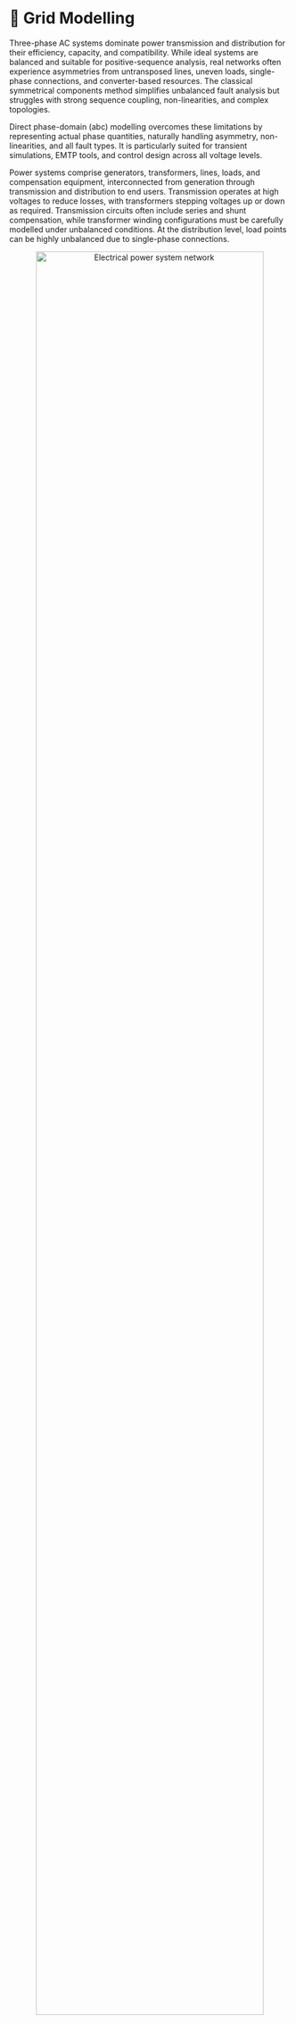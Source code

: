 # 📐 Grid Modelling

Three-phase AC systems dominate power transmission and distribution for their efficiency, capacity, and compatibility.
While ideal systems are balanced and suitable for positive-sequence analysis, real networks often experience asymmetries
from untransposed lines, uneven loads, single-phase connections, and converter-based resources. The classical
symmetrical components method simplifies unbalanced fault analysis but struggles with strong sequence coupling,
non-linearities, and complex topologies.

Direct phase-domain (abc) modelling overcomes these limitations by representing actual phase quantities, naturally
handling asymmetry, non-linearities, and all fault types. It is particularly suited for transient simulations, EMTP
tools, and control design across all voltage levels.

Power systems comprise generators, transformers, lines, loads, and compensation equipment, interconnected from
generation through transmission and distribution to end users. Transmission operates at high voltages to reduce losses,
with transformers stepping voltages up or down as required. Transmission circuits often include series and shunt
compensation, while transformer winding configurations must be carefully modelled under unbalanced conditions. At the
distribution level, load points can be highly unbalanced due to single-phase connections.

<div style="text-align: center;">
    <img src="figures/3ph_PowerSystem.png"
    alt="Electrical power system network"
    title="Electrical power system network"
    width="90%"/>
</div>

## Lines

Power lines are essential in delivering electricity from generation to loads. They consist of phase conductors
positioned above the ground, sometimes using it as a return path, which must be considered in parameter calculations.
Transmission lines may use bundled conductors and ground wires, while distribution lines can include a neutral return.
Both types can introduce geometric and electrical unbalances. Accurate modelling aims to calculate voltage drops and
losses, based on determining the per-unit-length parameters: resistance $R$, inductance $L$, conductance $G$,
and capacitance $C$.

<div style="text-align: center;">
    <img src="figures/3ph_power_line.png"
    alt="Power line geometric arrangement"
    title="Power line geometric arrangement"
    width="30%"/>
</div>

### π model

Transmission lines are mathematically modelled to describe their electrical behaviour. The inductive and resistive
effects of multiconductor lines are represented by a series impedance matrix, while capacitive effects are modelled as
a shunt admittance matrix. Together, these form the basis of the $\pi$-equivalent model commonly used in power system
studies.

<div style="text-align: center;">
    <img src="figures/3ph_pi_model.png"
    alt="Line π equivalent circuit"
    title="Line π equivalent circuit"
    width="60%"/>
</div>

It consists of:

- Series impedance: $Z_{\text{series}} = R + jX$

- Shunt admittance: $Y_{\text{shunt}} = G + jB$

In the $\pi$-model, $R$ represents conductor resistance, $X$ the self and mutual inductive reactances, $G$ the shunt
conductance through insulation, and $B$ the shunt susceptance from line capacitance. Shunt admittance is divided between
the ends, with series impedance in the middle. While the single-phase model is common, unbalanced systems require a 5-wire
representation, the three-phase conductors ($a$, $b$, $c$), the neutral ($n$), and the ground ($g$). The neutral returns
unbalanced current and stabilises voltage, while the ground provides a fault current path for safety. Each conductor
has its own impedance, and mutual coupling between all conductors requires a $5\times 5$ impedance or admittance matrix.

$$
\vec{Z} =
\begin{bmatrix}
\vec{Z}_{aa} & \vec{Z}_{ab} & \vec{Z}_{ac} & \vec{Z}_{an} & \vec{Z}_{ag} \\
\vec{Z}_{ba} & \vec{Z}_{bb} & \vec{Z}_{bc} & \vec{Z}_{bn} & \vec{Z}_{bg} \\
\vec{Z}_{ca} & \vec{Z}_{cb} & \vec{Z}_{cc} & \vec{Z}_{cn} & \vec{Z}_{cg} \\
\vec{Z}_{na} & \vec{Z}_{nb} & \vec{Z}_{nc} & \vec{Z}_{nn} & \vec{Z}_{ng} \\
\vec{Z}_{ga} & \vec{Z}_{gb} & \vec{Z}_{gc} & \vec{Z}_{gn} & \vec{Z}_{gg} \\
\end{bmatrix}
$$

In most transmission lines, the neutral conductor is absent as it is earthed at both ends. The ground return effect can
be incorporated into the phase impedance, allowing the line to be represented with a simplified $3\times 3$ matrix.

$$
\vec{Z} =
\begin{bmatrix}
\vec{Z}_{aa} & \vec{Z}_{ab} & \vec{Z}_{ac} \\
\vec{Z}_{ba} & \vec{Z}_{bb} & \vec{Z}_{bc} \\
\vec{Z}_{ca} & \vec{Z}_{cb} & \vec{Z}_{cc}
\end{bmatrix}
$$

### Series Impedance

Carson’s equations calculate the series self and mutual impedances of overhead transmission lines, accounting for the
ground return path. They assume long, horizontally arranged conductors with average height for sag effects, homogeneous
and lossless free space, uniform earth properties, and conductor spacing much greater than conductor radius to neglect
proximity effects. The impedance matrix elements are derived from the tower geometry and conductor characteristics.

<div style="text-align: center;">
    <img src="figures/3ph_carson.png"
    alt="Carson’s geometry data of the tower"
    title="Carson’s geometry data of the tower"
    width="30%"/>
</div>

Then, the following equations are implemented to obtain the self and mutual values:

$$
    \vec{Z}_{ii} = (R_i+R^c_{ii}) + j \left(\omega \frac{\mu_0}{2\pi} \ln{\frac{2h_i}{r_i}} + X_i + X^c_{ii} \right)
    \label{eq:Carson_Zii}
$$

$$
    \vec{Z}_{ij} = \vec{Z}_{ji} =
    R^c_{ij} + j \left( \omega \frac{\mu_0}{2\pi} \ln{\frac{D_{ij}}{d_{ij}}} + X^c_{ij} \right)
    \label{eq:Carson_Zij}
$$

Where:
- $R_i$ and $X_i$ are the internal resistance and reactance of conductor $i$ in $\Omega$/km.
- $R^c$ and $X^c$ are the Carson's correction terms for earth return effects in $\Omega$/km.
- $\mu_0 = 4\pi\cdot 10^{-4}$ is the permeability of free space in H/km.
- $\omega = 2\pi f$ is the angular frequency in rad/s.
- $h_i$ is the average height above ground of conductor $i$ in m.
- $r_i$ is the radius of conductor $i$ in m.
- $d_{ij}$ is the distance between conductors $i$ and $j$ in m.
- $D_{ij}$ is the distance between conductor $i$ and the image of conductor $j$ in m.

The correction terms $R^c$ and $X^c$ are derived from an infinite integral representing the impedance contribution due
to the earth return path.

### Shunt Admittance

Just as series impedance accounts for resistance and inductance, shunt admittance includes capacitance between
conductors and ground, and between conductors themselves. Under the assumptions of lossless air, uniformly grounded
earth, and conductor radii much smaller than inter-conductor spacing, these capacitances can be modelled mathematically
to compute the corresponding shunt admittances.

$$
    \vec{Y}_{ii} = j\frac{\omega}{2 \pi \varepsilon_0} \ln{\frac{2 h_i}{r_i}}
    \label{eq:self_Y}
$$

$$
    \vec{Y}_{ij} = j\frac{\omega}{2 \pi \varepsilon_0} \ln{\frac{D_{ij}}{d_{ij}}}
    \label{eq:mutual_Y}
$$

Where $\varepsilon_0 = \dfrac{1}{\mu_0 c^2} \approx 8,85 \cdot 10^{-12}$ F/m is the free space permittivity.

### Kron's reduction

Kron's reduction, or node elimination, is a technique from network theory used to simplify a multi-node electrical
network by eliminating certain nodes, often called internal or passive nodes, while preserving the electrical
behaviour at the remaining nodes.

Assuming a set of nodes divided into two groups between ground conductors $g$ (to eliminate) and phase conductors $p$
(to keep), the impedance matrix is partitioned accordingly:

$$
    \vec{Z} =
    \begin{bmatrix}
        \vec{Z}_{gg} & \vec{Z}_{gp} \\
        \vec{Z}_{pg} & \vec{Z}_{pp} 
    \end{bmatrix}
$$

Where:
- $\vec{Z}_{gg}$ is the impedance between eliminated nodes.
- $\vec{Z}_{gp}$ is the mutual impedance between eliminated and preserved nodes.
- $\vec{Z}_{pg}$ is the mutual impedance between preserved and eliminated nodes.
- $\vec{Z}_{pp}$ is the impedance between preserved nodes.

Then, the network equations are:

$$
    \begin{bmatrix}
        \vec{U}_{g} \\
        \vec{U}_{p}
    \end{bmatrix}
    =
    \begin{bmatrix}
        \vec{Z}_{gg} & \vec{Z}_{gp} \\
        \vec{Z}_{pg} & \vec{Z}_{pp} 
    \end{bmatrix}
    \begin{bmatrix}
        \vec{I}_{g} \\
        \vec{I}_{p}
    \end{bmatrix}
$$

Assuming that the eliminated nodes are held at zero voltage because they are grounded, $\vec{U}_{g} = 0$. From the
first row of the system:

$$
    \vec{I}_e = -\vec{Z}_{gg}^{-1} \cdot \vec{Z}_{gp} \cdot \vec{I}_{p}
$$

Then, substituting $\vec{I}_e$ in the second row:

$$
    \vec{U}_p = (\vec{Z}_{pp} - \vec{Z}_{pg} \cdot \vec{Z}_{gg}^{-1} \cdot \vec{Z}_{gp}) \vec{I}_{p}
$$

Finally, the Kron-reduced impedance matrix is defined as:

$$
    \vec{Z}_\text{Kron} = \vec{Z}_{pp} - \vec{Z}_{pg} \cdot \vec{Z}_{gg}^{-1} \cdot \vec{Z}_{gp}
$$

This new matrix allows to describe the electrical behaviour of the remaining phase nodes $p$, while implicitly
incorporating the effect of the eliminated ground nodes $g$, which were assumed to be held at 0 V.

### Line definition example

```python
import VeraGridEngine.api as gce
import numpy as np

logger = gce.Logger()
grid = gce.MultiCircuit()
grid.fBase = 60

# ----------------------------------------------------------------------------------------------------------------------
# Buses
# ----------------------------------------------------------------------------------------------------------------------
bus_632 = gce.Bus(name='632', Vnom=4.16, xpos=0, ypos=0)
bus_632.is_slack = True
grid.add_bus(obj=bus_632)

bus_671 = gce.Bus(name='671', Vnom=4.16, xpos=0, ypos=100 * 5)
grid.add_bus(obj=bus_671)

# ----------------------------------------------------------------------------------------------------------------------
# Impedance [Ohm/km] and Admittance [S/km]
# ----------------------------------------------------------------------------------------------------------------------
z_601 = np.array([
    [0.3465 + 1j * 1.0179, 0.1560 + 1j * 0.5017, 0.1580 + 1j * 0.4236],
    [0.1560 + 1j * 0.5017, 0.3375 + 1j * 1.0478, 0.1535 + 1j * 0.3849],
    [0.1580 + 1j * 0.4236, 0.1535 + 1j * 0.3849, 0.3414 + 1j * 1.0348]
], dtype=complex) / 1.60934

y_601 = np.array([
    [1j * 6.2998, 1j * -1.9958, 1j * -1.2595],
    [1j * -1.9958, 1j * 5.9597, 1j * -0.7417],
    [1j * -1.2595, 1j * -0.7417, 1j * 5.6386]
], dtype=complex) / 10 ** 6 / 1.60934

# ----------------------------------------------------------------------------------------------------------------------
# Line Configuration
# ----------------------------------------------------------------------------------------------------------------------
config_601 = gce.create_known_abc_overhead_template(name='Config. 601',
                                                    z_abc=z_601,
                                                    ysh_abc=y_601,
                                                    phases=np.array([1, 2, 3]),
                                                    Vnom=4.16,
                                                    frequency=60)
grid.add_overhead_line(config_601)

# ----------------------------------------------------------------------------------------------------------------------
# Lines Definition
# ----------------------------------------------------------------------------------------------------------------------
line_632_671 = gce.Line(bus_from=bus_632,
                        bus_to=bus_671,
                        length=2000 * 0.0003048)
line_632_671.apply_template(config_601, grid.Sbase, grid.fBase, logger)
grid.add_line(obj=line_632_671)
```

### Definition of a line from the wire configuration

**Definition of the exercise**

In this tutorial we are going to define a 3-phase line with 4 wires of two different types.

The cable types are the following:

| name         | r        | x   | gmr      | max_current |
|--------------|----------|-----|----------|-------------|
| ACSR 6/1     | 1.050117 | 0.0 | 0.001274 | 180.0       |
| Class A / AA | 0.379658 | 0.0 | 0.004267 | 263.0       |

These are taken from the data_sheets__ section

The layout is the following:

| Wire         | x(m) | y(m) | Phase |
|--------------|------|------|-------|
| ACSR 6/1     | 0    | 7    | 1 (A) |
| ACSR 6/1     | 0.4  | 7    | 2 (B) |
| ACSR 6/1     | 0.8  | 7    | 3 (C) |
| Class A / AA | 0.3  | 6.5  | 0 (N) |

**Practice**


We may start with a prepared example from the ones provided in the `grids and profiles` folder.
The example file is `Some distribution grid.xlsx`. First define the wires that you are going 
to use in the tower. For that, we proceed to the tab `Database -> Catalogue -> Wire`.

![](figures/tutorials/tower/wires.png)

Then, we proceed to the tab `Database -> Catalogue -> Tower`. Then we select
one of the existing towers or we create one with the (+) button.

![](figures/tutorials/tower/tower.png)

By clicking on the edit button (pencil) we open a new window with the `Tower builder` editor. 
Here we enter the tower definition, and once we are done, we click on the compute button (calculator). 
Then the tower cross-section will
be displayed and the results will appear in the following tabs.

![](figures/tutorials/tower/editor1.png)

This tab shows the series impedance matrix ($\Omega / km$) in several forms:

- Per phase without reduction.
- Per phase with the neutral embedded.
- Sequence reduction.

![](figures/tutorials/tower/editorZ.png)

This tab shows the series shunt admittance matrix ($\mu S / km$) in several forms:

- Per phase without reduction.
- Per phase with the neutral embedded.
- Sequence reduction.

![](figures/tutorials/tower/editorY.png)

When closed, the values are applied to the overhead line catalogue type that we were editing.

## Transformers

Power transformers link network sections operating at different voltages, such as generators and transmission systems.
For two-winding, three-phase transformers, the winding impedance $\vec{Z}_s$ is derived from short-circuit tests, and
the iron-core shunt admittance $\vec{Y}_{sh}$ from open-circuit tests. Modelling begins with the schematic of the basic
two-winding transformer:

<div style="text-align: center;">
    <img src="figures/3ph_single_phase_transformer.png"
    alt="Two-winding transformer"
    title="Two-winding transformer"
    width="50%"/>
</div>

A transformer’s primary and secondary windings, with $N_p$ and $N_s$ turns respectively, have their voltages and
currents related through short-circuit and open-circuit admittance parameters. These relationships are represented in
the transformer’s electrical equivalent circuit:

<div style="text-align: center;">
    <img src="figures/3ph_transformer_electrical_circuit.png"
    alt="Transformer electrical equivalent circuit"
    title="Transformer electrical equivalent circuit"
    width="90%"/>
</div>

In the per-unit system, the transformer voltage ratio $N_p:N_s$ becomes $1:1$. Many transformers include tap
changers to regulate voltage by adjusting the ratio to $\vec{m}:1$. In the $\pi$-model, virtual tap transformers
$m_f$ and $m_t$ reconcile device and bus nominal voltages. From the single-phase transformer model, the corresponding
primitive admittance matrix is then derived to relate primary and secondary voltages and currents.

$$
    \begin{bmatrix}
        \vec{I_p} \\
        \vec{I_s}
    \end{bmatrix}
    =
    \begin{bmatrix}
        \dfrac{ \vec{Y}_s+\dfrac{\vec{Y}_{sh}}{2}} {m^2 \, m_f^2} & \dfrac{-\vec{Y}_s}{\vec{m}^* \, m_f \, m_t} \\
        \dfrac{-\vec{Y}_s}{\vec{m} \, m_t \, m_f} & \dfrac{\vec{Y}_s+\dfrac{\vec{Y}_{sh}}{2}}{m_t^2}
    \end{bmatrix}
    \begin{bmatrix}
        \vec{U_p} \\
        \vec{U_s}
    \end{bmatrix}
$$

Using nodal analysis, single-phase transformer models can be extended to multi-winding, multi-phase configurations by
mapping winding voltages and currents (e.g., “$1,2,3,4,5,6$”) into the “$A,B,C,a,b,c$” phase frame. The primitive
parameters of three identical single-phase units are then combined to represent the full three-phase transformer.

$$
    \begin{bmatrix}
        \vec{I}_1 \\
        \vec{I}_2 \\
        \vec{I}_3 \\
        \vec{I}_4 \\
        \vec{I}_5 \\
        \vec{I}_6
    \end{bmatrix}
    =
    \begin{bmatrix}
        \dfrac{ \vec{Y}_s+\dfrac{\vec{Y}_{sh}}{2}} {m^2m_f^2} & \dfrac{-\vec{Y}_s}{\vec{m}^*m_fm_t} & 0 & 0 & 0 & 0 \\
        \dfrac{-\vec{Y}_s}{\vec{m}m_tm_f} & \dfrac{\vec{Y}_s+\dfrac{\vec{Y}_{sh}}{2}}{m_t^2} & 0 & 0 & 0 & 0 \\
        0 & 0 & \dfrac{ \vec{Y}_s+\dfrac{\vec{Y}_{sh}}{2}} {m^2m_f^2} & \dfrac{-\vec{Y}_s}{\vec{m}^*m_fm_t} & 0 & 0 \\
        0 & 0 & \dfrac{-\vec{Y}_s}{\vec{m}m_tm_f} & \dfrac{\vec{Y}_s+\dfrac{\vec{Y}_{sh}}{2}}{m_t^2} & 0 & 0 \\
        0 & 0 & 0 & 0 & \dfrac{ \vec{Y}_s+\dfrac{\vec{Y}_{sh}}{2}} {m^2m_f^2} & \dfrac{-\vec{Y}_s}{\vec{m}^*m_fm_t} \\
        0 & 0 & 0 & 0 & \dfrac{-\vec{Y}_s}{\vec{m}m_tm_f} & \dfrac{\vec{Y}_s+\dfrac{\vec{Y}_{sh}}{2}}{m_t^2}
    \end{bmatrix}
    \begin{bmatrix}
        \vec{U}_1 \\
        \vec{U}_2 \\
        \vec{U}_3 \\
        \vec{U}_4 \\
        \vec{U}_5 \\
        \vec{U}_6
    \end{bmatrix}
$$

Expressed in compact form, the resulting expression is:

$$
    \vec{I}_\text{coils} = \vec{Y}_\text{primitive} \cdot \vec{U}_\text{coils}
$$

Which can be operated in order to relate phase magnitudes:

$$
    \vec{I}_\text{phases} = C_I^{-1} \cdot \vec{Y}_\text{primitive} \cdot C_U \cdot \vec{U}_\text{phases}
    \label{eq:Y_transformer1}
$$

It follows that the next step is to find the connectivity matrices $C_U$ and $C_I$, which relate the voltages and
currents at each winding to the phase magnitudes, to obtain the transformer admittance matrix $\vec{Y}$.
This matrix links the primary and secondary phase voltages and currents:

$$
    \vec{Y} = C_I^{-1} \cdot \vec{Y}_\text{primitive} \cdot C_U
\label{eq:Y_transformer}
$$

The three-phase windings of power transformers may be connected in several ways. In high voltage transmission the most
popular connections are star and delta, although the zig-zag connection is also used in distribution systems, depicted
in figure bellow. Consequently, connectivity matrices must be computed for each configuration.

<div style="text-align: center;">
    <img src="figures/3ph_zigzag.png"
    alt="Zig-zag transformer"
    title="Zig-zag transformer"
    width="40%"/>
</div>

For instance, the following figure shows the three-phase delta-star (Dy) connection:

<div style="text-align: center;">
    <img src="figures/3ph_Dy_connection.png"
    alt="Dy connection"
    title="Dy connection"
    width="70%"/>
</div>

The transformation matrix $C_U$, which relates the voltages of each winding to the corresponding phase voltages,
is given explicitly in the following expression:

$$
    \begin{bmatrix}
        \vec{U}_1 \\
        \vec{U}_2 \\
        \vec{U}_3 \\
        \vec{U}_4 \\
        \vec{U}_5 \\
        \vec{U}_6
    \end{bmatrix}
    =
    \begin{bmatrix}
        \dfrac{1}{\sqrt{3}} & -\dfrac{1}{\sqrt{3}} & 0 & 0 & 0 & 0 \\
        0 & 0 & 0 & 1 & 0 & 0 \\
        0 & \dfrac{1}{\sqrt{3}} & -\dfrac{1}{\sqrt{3}} & 0 & 0 & 0 \\
        0 & 0 & 0 & 0 & 1 & 0 \\
        -\dfrac{1}{\sqrt{3}} & 0 & \dfrac{1}{\sqrt{3}} & 0 & 0 & 0 \\
        0 & 0 & 0 & 0 & 0 & 1 \\
    \end{bmatrix}
    \begin{bmatrix}
        \vec{U}_A \\
        \vec{U}_B \\
        \vec{U}_C \\
        \vec{U}_a \\
        \vec{U}_b \\
        \vec{U}_c
    \end{bmatrix}
$$

And in compact form:

$$
    \vec{U}_\text{coils} = C_U \cdot \vec{U}_\text{phases}
$$

Similarly, the inverse current connectivity matrix $C_I^{-1}$ is obtained:

$$
    \begin{bmatrix}
        \vec{I}_A \\
        \vec{I}_B \\
        \vec{I}_C \\
        \vec{I}_a \\
        \vec{I}_b \\
        \vec{I}_c
    \end{bmatrix}
    =
    \begin{bmatrix}
        \dfrac{1}{\sqrt{3}} & 0 & 0 & 0 & -\dfrac{1}{\sqrt{3}} & 0 \\
        -\dfrac{1}{\sqrt{3}} & 0 & \dfrac{1}{\sqrt{3}} & 0 & 0 & 0 \\
        0 & 0 & -\dfrac{1}{\sqrt{3}} & 0 & \dfrac{1}{\sqrt{3}} & 0 \\
        0 & 1 & 0 & 0 & 0 & 0 \\
        0 & 0 & 0 & 1 & 0 & 0 \\
        0 & 0 & 0 & 0 & 0 & 1 \\
    \end{bmatrix}
    \begin{bmatrix}
        \vec{I}_1 \\
        \vec{I}_2 \\
        \vec{I}_3 \\
        \vec{I}_4 \\
        \vec{I}_5 \\
        \vec{I}_6
    \end{bmatrix}
$$

And also in compact form:

$$
    \vec{I}_\text{phases} = C_I^{-1} \cdot \vec{I}_\text{coils}
$$

The full transformer admittance matrix for the Dy connection is obtained by substituting the connectivity matrices $C_U$
and $C_I$:

$$
    \vec{Y} = C_I^{-1} \cdot \vec{Y}_\text{primitive} \cdot C_U
$$

Finally, the transformer admittance matrix for the Dy connection is computed:

$$
\vec{Y}
    =
    \begin{bmatrix}
        \dfrac{2\vec{Y}_s+\vec{Y}_{sh}}{3m^2m_f^2} & \dfrac{-\vec{Y}_s-\dfrac{\vec{Y}_{sh}}{2}}{3m^2m_f^2} & \dfrac{-\vec{Y}_s-\dfrac{\vec{Y}_{sh}}{2}}{3m^2m_f^2} & \dfrac{-\vec{Y_s}}{\sqrt{3}\vec{m}^*m_fm_t} & 0 & \dfrac{\vec{Y_s}}{\sqrt{3}\vec{m}^*m_fm_t} \\
        \dfrac{-\vec{Y}_s-\dfrac{\vec{Y}_{sh}}{2}}{3m^2m_f^2} & \dfrac{2\vec{Y}_s+\vec{Y}_{sh}}{3m^2m_f^2} & \dfrac{-\vec{Y}_s-\dfrac{\vec{Y}_{sh}}{2}}{3m^2m_f^2} & \dfrac{\vec{Y_s}}{\sqrt{3}\vec{m}^*m_fm_t} & \dfrac{-\vec{Y_s}}{\sqrt{3}\vec{m}^*m_fm_t} & 0 \\
        \dfrac{-\vec{Y}_s-\dfrac{\vec{Y}_{sh}}{2}}{3m^2m_f^2} & \dfrac{-\vec{Y}_s-\dfrac{\vec{Y}_{sh}}{2}}{3m^2m_f^2} & \dfrac{2\vec{Y}_s+\vec{Y}_{sh}}{3m^2m_f^2} & 0 & \dfrac{\vec{Y_s}}{\sqrt{3}\vec{m}^*m_fm_t} & \dfrac{-\vec{Y_s}}{\sqrt{3}\vec{m}^*m_fm_t} \\
        \dfrac{-\vec{Y_s}}{\sqrt{3}\vec{m}m_tm_f} & \dfrac{\vec{Y_s}}{\sqrt{3}\vec{m}m_tm_f} & 0 & \dfrac{\vec{Y}_s+\dfrac{\vec{Y}_{sh}}{2}}{m_t^2} & 0 & 0 \\
        0 & \dfrac{-\vec{Y_s}}{\sqrt{3}\vec{m}m_tm_f} & \dfrac{\vec{Y_s}}{\sqrt{3}\vec{m}m_tm_f} & 0 & \dfrac{\vec{Y}_s+\dfrac{\vec{Y}_{sh}}{2}}{m_t^2} & 0 \\
        \dfrac{\vec{Y_s}}{\sqrt{3}\vec{m}m_tm_f} & 0 & \dfrac{-\vec{Y_s}}{\sqrt{3}\vec{m}m_tm_f} & 0 & 0 & \dfrac{\vec{Y}_s+\dfrac{\vec{Y}_{sh}}{2}}{m_t^2} \\
    \end{bmatrix}
$$

The admittance matrices for the other eight possible configurations have been obtained using exactly the same procedure.

### Vector group and clock notation

The vector group and clock notation define the connection type of the high-voltage (HV) and low-voltage (LV) windings
of a three-phase transformer, as well as the phase displacement between their voltages.
The HV side connection is indicated first using uppercase letters, followed by the LV side in lowercase.
The phase displacement is then specified using clock notation:

<div style="text-align: center;">
    <img src="figures/3ph_clock_notation.png"
    alt="Clock notation"
    title="Clock notation"
    width="30%"/>
</div>

The full circumference of a clock is $360^\circ$, which, divided by its $12$ hours, assigns $30^\circ$ to each hour.
If the high-voltage (HV) side is taken as the reference, the low-voltage (LV) side indicates the phase displacement
between the two voltages. For instance, a \textbf{Dy5} transformer connection means that the HV side is delta-connected,
the LV side is star-connected, and the phase displacement between them is $150^\circ$ ($5 \cdot 30^\circ$), as
illustrated in the figure above.

### Transformer definition example

```python
import VeraGridEngine.api as gce
from VeraGridEngine import WindingType

logger = gce.Logger()
grid = gce.MultiCircuit()
grid.fBase = 60

# ----------------------------------------------------------------------------------------------------------------------
# Buses
# ----------------------------------------------------------------------------------------------------------------------
bus_1 = gce.Bus(name='633', Vnom=4.16, xpos=100 * 5, ypos=0)
grid.add_bus(obj=bus_1)

bus_2 = gce.Bus(name='634', Vnom=0.48, xpos=200 * 5, ypos=0)
grid.add_bus(obj=bus_2)

# ----------------------------------------------------------------------------------------------------------------------
# Transformer Definition
# ----------------------------------------------------------------------------------------------------------------------
trafo_1 = gce.Transformer2W(name='Transformer',
                            bus_from=bus_1,
                            bus_to=bus_2,
                            HV=4.16,
                            LV=0.48,
                            nominal_power=0.5,
                            rate=0.5,
                            r=1,
                            x=2)
trafo_1.conn_f = WindingType.GroundedStar
trafo_1.conn_t = WindingType.GroundedStar
grid.add_transformer2w(trafo_1)
```

### Transformer definition from SC test values

The transformers are modeled as π branches too. In order to get the series impedance and shunt admittance of
the transformer to match the branch model, it is advised to transform the specification sheet values of the device
into the desired values. The values to take from the specs sheet are:

- $S_n$: Nominal power in MVA.
- $HV$: Voltage at the high-voltage side in kV.
- $LV$: Voltage at the low-voltage side in kV.
- $V_{hv\_bus}$: Nominal voltage of the high-voltage side bus kV.
- $V_{lv\_bus}$: Nominal voltage of the low-voltage side bus kV.
- $V_{sc}$: Short circuit voltage in %.
- $P_{cu}$: Copper losses in kW.
- $I_0$: No load current in %.
- $Share_{hv1}$: Contribution to the HV side. Value from 0 to 1.


Short circuit impedance (p.u. of the machine)

$$
    z_{sc} = \frac{V_{sc}}{100}
$$

Short circuit resistance (p.u. of the machine)

$$
    r_{sc} = \frac{P_{cu} / 1000}{ S_n }
$$

Short circuit reactance (p.u. of the machine)
Can only be computed if $r_{sc} < z_{sc}$

$$
    x_{sc} = \sqrt{z_{sc}^2 - r_{sc}^2}
$$

Series impedance (p.u. of the machine)

$$
    z_s = r_{sc} + j \cdot x_{sc}
$$

The issue with this is that we now must convert $zs$ from machine base to the system base.

First we compute the High voltage side:

$$
    z_{base}^{HV} = \frac{HV^2}{S_n}
$$

$$
    z_{base}^{hv\_bus} = \frac{V_{hv\_bus}^2}{S_{base}}
$$

$$
    z_{s\_HV}^{system}  = z_s\cdot  \frac{z_{base}^{HV}}{z_{base}^{hv\_bus}} \cdot Share_{hv1}  = z_s \cdot  \frac{HV^2 \cdot S_{base}}{V_{hv\_bus}^2 \cdot S_n}  \cdot Share_{hv1}
$$

Now, we compute the Low voltage side:

$$
    z_{base}^{LV} = \frac{LV^2}{S_n}
$$

$$
    z_{base}^{lv\_bus} = \frac{V_{lv\_bus}^2}{S_{base}}
$$

$$
    z_{s\_LV}^{system} = z_s \cdot \frac{z_{base}^{LV}}{z_{base}^{lv\_bus}}  \cdot (1 - Share_{hv1})  = z_s \cdot  \frac{LV^2 \cdot S_{base}}{V_{lv\_bus}^2 \cdot S_n}  \cdot (1 - Share_{hv1})
$$


Finally, the system series impedance in p.u. is:

$$
    z_s = z_{s\_HV}^{system} + z_{s\_LV}^{system}
$$

Now, the leakage impedance (shunt of the model)

$$
    r_m = \frac{S_{base}}{P_{fe} / 1000}
$$

$$
    z_m = \frac{100 \cdot S_{base}}{I0 \cdot S_n}
$$

$$
    x_m = \sqrt{\frac{ - r_m^2 \cdot z_m^2}{z_m^2 - r_m^2}}
$$

Finally, the shunt admittance is (p.u. of the system):

$$
    y_{shunt} = \frac{1}{r_m} + j \cdot \frac{1}{x_m}
$$

### Inverse definition of SC values from π model

In VeraGrid I found the need to find the short circuit values 
($P_{cu}, V_{sc}, r_{fe}, I0$) from the branch values (*R*, *X*, *G*, *B*). Hence the following formulas:

$$
    z_{sc} = \sqrt{R^2 + X^2}
$$

$$
    V_{sc} = 100 \cdot z_{sc}
$$

$$
    P_{cu} = R \cdot S_n \cdot 1000
$$


$$
    zl = 1 / (G + j B)
$$

$$
    r_{fe} = zl.real
$$

$$
    xm = zl.imag
$$

$$
    I0 = 100 \cdot \sqrt{1 / r_{fe}^2 + 1 / xm^2}
$$

## Loads and Shunts

Given the diversity of loads in power networks, they are grouped into bulk consumption points and represented using the
ZIP model, which combines impedance, current, and power components.

<div style="text-align: center;">
    <img src="figures/3ph_zip_model.png"
    alt="ZIP model"
    title="ZIP model"
    width="50%"/>
</div>

In steady-state studies, loads are represented as three-phase power sinks, connected in star or delta. Since the
formulation uses phase-to-neutral voltages and line currents, all loads are modelled as
star-connected, requiring delta loads to be converted to star equivalents for impedance, current, and power injections.

<div style="text-align: center;">
    <img src="figures/3ph_loads_star_delta.png"
    title="Star and delta connected loads"
    width="70%"/>
</div>

### Constant impedance (Z) modelling of three-phase star-connected loads and shunts

Constant impedance loads and shunts are defined in terms of conductance G [MW] and susceptance B [MVAr].
If these elements have the three-phases active, and they are connected in star, the diagonal of the 3x3 admittance
matrix $\vec{Y}_0$ is simply filled with the values defined for each phase:

$$
\vec{Y}_0 =
\begin{bmatrix}
    \vec{Y}_a & 0 & 0 \\
    0 & \vec{Y}_b & 0 \\
    0 & 0 & \vec{Y}_c \\
\end{bmatrix}
$$

<div style="text-align: center;">
    <img src="figures/3ph_star_impedance.png"
    title="Three-phase star impedance loads"
    width="50%"/>
</div>

#### Example

```python
import VeraGridEngine.api as gce
from VeraGridEngine import ShuntConnectionType

logger = gce.Logger()
grid = gce.MultiCircuit()

# ----------------------------------------------------------------------------------------------------------------------
# Buses
# ----------------------------------------------------------------------------------------------------------------------
bus = gce.Bus(name='Bus', Vnom=0.48)
grid.add_bus(obj=bus)

# ----------------------------------------------------------------------------------------------------------------------
# Three-phase star impedance load
# ----------------------------------------------------------------------------------------------------------------------
load = gce.Load(G1=0.160,
                B1=0.110,
                G2=0.120,
                B2=0.090,
                G3=0.120,
                B3=0.090)
load.conn = ShuntConnectionType.GroundedStar
grid.add_load(bus=bus, api_obj=load)
```

### Constant impedance (Z) modelling of three-phase delta-connected loads and shunts

However, if the load is defined in delta connection, the 3x3 matrix shown bellow will be used to mathematically
model the load or the shunt element:

$$
\vec{Y}_0 = \dfrac{1}{3}
\begin{bmatrix}
    \vec{Y}_{ab} + \vec{Y}_{ca} & -\vec{Y}_{ab} & -\vec{Y}_{ca} \\
    -\vec{Y}_{ab} & \vec{Y}_{ab} + \vec{Y}_{bc} & -\vec{Y}_{bc} \\
    -\vec{Y}_{ca} & -\vec{Y}_{bc} & \vec{Y}_{bc} + \vec{Y}_{ca} \\
\end{bmatrix}
$$

<div style="text-align: center;">
    <img src="figures/3ph_delta_impedance.png"
    title="Three-phase delta impedance loads"
    width="60%"/>
</div>

#### Example

```python
import VeraGridEngine.api as gce
from VeraGridEngine import ShuntConnectionType

logger = gce.Logger()
grid = gce.MultiCircuit()

# ----------------------------------------------------------------------------------------------------------------------
# Buses
# ----------------------------------------------------------------------------------------------------------------------
bus = gce.Bus(name='Bus', Vnom=0.48)
grid.add_bus(obj=bus)

# ----------------------------------------------------------------------------------------------------------------------
# Three-phase delta impedance load
# ----------------------------------------------------------------------------------------------------------------------
load = gce.Load(G1=0.160,
                B1=0.110,
                G2=0.120,
                B2=0.090,
                G3=0.120,
                B3=0.090)
load.conn = ShuntConnectionType.Delta
grid.add_load(bus=bus, api_obj=load)
```

### Constant impedance (Z) modelling of two-phase loads and shunts

Two-phase loads and shunts defined as admittances are converted to their corresponding equivalent power values in star
configuration. This conversion is carried out using the voltage, and the resulting power values must be updated at each
iteration of the algorithm. Therefore, in this case, the values are not stored in the admittance matrix $\vec{Y}_0$ but
rather in the power vector $\vec{S}_0$. The current flowing through this type of load is equal to the voltage difference
between the phases to which it is connected, multiplied by its admittance, as shown the equation bellow. By multiplying
the resulting current in each phase by its corresponding voltage, the power value can be obtained.

$$
\vec{I}_{a} = (\vec{U}_{a} - \vec{U}_{b}) \cdot \dfrac{\vec{Y}_{ab}}{3}
$$

In the case where the load is connected between phases $a$ and $c$, the conversion is as follows:

$$
\vec{S}_0 = 
\begin{bmatrix}
    \vec{U}_{a} \cdot \left[ (\vec{U}_{a} - \vec{U}_{c}) \cdot \dfrac{\vec{Y}_{ca}}{3} \right]^* \\
    0 \\
    \vec{U}_{c} \cdot \left[ (\vec{U}_{c} - \vec{U}_{a}) \cdot \dfrac{\vec{Y}_{ca}}{3} \right]^* \\
\end{bmatrix}
$$

<div style="text-align: center;">
    <img src="figures/3ph_two_phase_impedance.png"
    title="Two-phase impedance loads"
    width="40%"/>
</div>

#### Example

```python
import VeraGridEngine.api as gce
from VeraGridEngine import ShuntConnectionType

logger = gce.Logger()
grid = gce.MultiCircuit()

# ----------------------------------------------------------------------------------------------------------------------
# Buses
# ----------------------------------------------------------------------------------------------------------------------
bus = gce.Bus(name='Bus', Vnom=0.48)
grid.add_bus(obj=bus)

# ----------------------------------------------------------------------------------------------------------------------
# Two-phase impedance load
# ----------------------------------------------------------------------------------------------------------------------
load = gce.Load(G1=0.0,
                B1=0.0,
                G2=0.0,
                B2=0.0,
                G3=0.230,
                B3=0.132)
load.conn = ShuntConnectionType.Delta
grid.add_load(bus=bus, api_obj=load)
```

### Constant impedance (Z) modelling of single-phase loads and shunts

Finally, single-phase loads and shunt elements are modelled as in the previous three-phase star case, but only saving
the admittance value for the active phase, for instance phase $b$:

$$
\vec{Y}_0 =
\begin{bmatrix}
    0 & 0 & 0 \\
    0 & \vec{Y}_b & 0 \\
    0 & 0 & 0 \\
\end{bmatrix}
$$

<div style="text-align: center;">
    <img src="figures/3ph_single_phase_impedance.png"
    title="Single-phase impedance loads"
    width="20%"/>
</div>

#### Example

```python
import VeraGridEngine.api as gce
from VeraGridEngine import ShuntConnectionType

logger = gce.Logger()
grid = gce.MultiCircuit()

# ----------------------------------------------------------------------------------------------------------------------
# Buses
# ----------------------------------------------------------------------------------------------------------------------
bus = gce.Bus(name='Bus', Vnom=0.48)
grid.add_bus(obj=bus)

# ----------------------------------------------------------------------------------------------------------------------
# Single-phase impedance load
# ----------------------------------------------------------------------------------------------------------------------
load = gce.Load(G1=0.0,
                B1=0.0,
                G2=0.128,
                B2=0.086,
                G3=0.0,
                B3=0.0)
load.conn = ShuntConnectionType.GroundedStar
grid.add_load(bus=bus, api_obj=load)
```

### Constant current (I) modelling of three-phase star-connected loads

Traditionally, in positive sequence power flow analysis, constant current loads are directly stored in the $\vec{I}_0$
vector. However, since we are performing a three-phase power flow, the voltage angles of phases b and c are not zero,
so they must be taken into account. For both three-phase current star-connected loads, the defined phase currents are
stored in the vector $\vec{I}_0$ as follows:

$$
\vec{I}_0 =
\begin{bmatrix}
    \vec{I}_a^* \, e^{j \, \delta_a} \\
    \vec{I}_b^* \, e^{j \, \delta_b} \\
    \vec{I}_c^* \, e^{j \, \delta_c} \\
\end{bmatrix}
$$

<div style="text-align: center;">
    <img src="figures/3ph_star_current.png"
    title="Three-phase star current loads"
    width="50%"/>
</div>

#### Example

```python
import VeraGridEngine.api as gce
from VeraGridEngine import ShuntConnectionType

logger = gce.Logger()
grid = gce.MultiCircuit()

# ----------------------------------------------------------------------------------------------------------------------
# Buses
# ----------------------------------------------------------------------------------------------------------------------
bus = gce.Bus(name='Bus', Vnom=0.48)
grid.add_bus(obj=bus)

# ----------------------------------------------------------------------------------------------------------------------
# Three-phase star current load
# ----------------------------------------------------------------------------------------------------------------------
load = gce.Load(Ir1=0.160,
                Ii1=0.110,
                Ir2=0.120,
                Ii2=0.090,
                Ir3=0.120,
                Ii3=0.090)
load.conn = ShuntConnectionType.GroundedStar
grid.add_load(bus=bus, api_obj=load)
```

### Constant current (I) modelling of three-phase delta-connected loads

However, if the current load is defined in delta connection, the vector shown bellow will be used to mathematically
model the element:

$$
\vec{I}_0 =
\begin{bmatrix}
\dfrac{\vec{I}_{ab}^* \, e^{j \, (\delta_a - \delta_b)} - \vec{I}_{ca}^* \, e^{j \, (\delta_c - \delta_a)}}{\sqrt{3}} \\
\dfrac{\vec{I}_{bc}^* \, e^{j \, (\delta_b - \delta_c)} - \vec{I}_{ab}^* \, e^{j \, (\delta_a - \delta_b)}}{\sqrt{3}} \\
\dfrac{\vec{I}_{ca}^* \, e^{j \, (\delta_c - \delta_a)} - \vec{I}_{bc}^* \, e^{j \, (\delta_b - \delta_c)}}{\sqrt{3}} \\
\end{bmatrix}
$$

Note that for loads connected between phases, the voltage angle to be applied is not that of the
phase to which the current load will be mapped, but rather the angle of the voltage difference
between the two phases to which the current-defined load is connected. Then, the angles
will be updated in each iteration, adding significant complexity compared to the traditional power flow.

<div style="text-align: center;">
    <img src="figures/3ph_delta_current.png"
    title="Three-phase delta current loads"
    width="60%"/>
</div>

#### Example

```python
import VeraGridEngine.api as gce
from VeraGridEngine import ShuntConnectionType

logger = gce.Logger()
grid = gce.MultiCircuit()

# ----------------------------------------------------------------------------------------------------------------------
# Buses
# ----------------------------------------------------------------------------------------------------------------------
bus = gce.Bus(name='Bus', Vnom=0.48)
grid.add_bus(obj=bus)

# ----------------------------------------------------------------------------------------------------------------------
# Three-phase delta current load
# ----------------------------------------------------------------------------------------------------------------------
load = gce.Load(Ir1=0.160,
                Ii1=0.110,
                Ir2=0.120,
                Ii2=0.090,
                Ir3=0.120,
                Ii3=0.090)
load.conn = ShuntConnectionType.Delta
grid.add_load(bus=bus, api_obj=load)
```

### Constant current (I) modelling of two-phase loads

Two-phase current loads, connected for instance between phases $a$ and $c$, are modelled in the same way as three-phase
delta-connected loads. The only difference is that, in this case, the current is defined solely as $vec{I}_{ca}$, while the
other phase-to-phase currents remain zero:

$$
\vec{I}_0 =
\begin{bmatrix}
\dfrac{- \vec{I}_{ca}^* \, e^{j \, (\delta_c - \delta_a)}}{\sqrt{3}} \\
0 \\
\dfrac{ \vec{I}_{ca}^* \, e^{j \, (\delta_c - \delta_a)}}{\sqrt{3}} \\
\end{bmatrix}
$$

<div style="text-align: center;">
    <img src="figures/3ph_two_phase_current.png"
    title="Two-phase current loads"
    width="40%"/>
</div>

#### Example

```python
import VeraGridEngine.api as gce
from VeraGridEngine import ShuntConnectionType

logger = gce.Logger()
grid = gce.MultiCircuit()

# ----------------------------------------------------------------------------------------------------------------------
# Buses
# ----------------------------------------------------------------------------------------------------------------------
bus = gce.Bus(name='Bus', Vnom=0.48)
grid.add_bus(obj=bus)

# ----------------------------------------------------------------------------------------------------------------------
# Two-phase current load
# ----------------------------------------------------------------------------------------------------------------------
load = gce.Load(Ir1=0.0,
                Ii1=0.0,
                Ir2=0.0,
                Ii2=0.0,
                Ir3=0.170,
                Ii3=0.151)
load.conn = ShuntConnectionType.Delta
grid.add_load(bus=bus, api_obj=load)
```

### Constant current (I) modelling of single-phase loads

Finally, single-phase current loads, connected for instance to phase $b$, are modelled in the same way as three-phase
star-connected loads. The difference lies in the fact that the absent phases are stored with a value of zero.

$$
\vec{I}_0 =
\begin{bmatrix}
    0 \\
    \vec{I}_b^* \, e^{j \, \delta_b} \\
    0 \\
\end{bmatrix}
$$

<div style="text-align: center;">
    <img src="figures/3ph_single_phase_current.png"
    title="Single-phase current loads"
    width="20%"/>
</div>

#### Example

```python
import VeraGridEngine.api as gce
from VeraGridEngine import ShuntConnectionType

logger = gce.Logger()
grid = gce.MultiCircuit()

# ----------------------------------------------------------------------------------------------------------------------
# Buses
# ----------------------------------------------------------------------------------------------------------------------
bus = gce.Bus(name='Bus', Vnom=0.48)
grid.add_bus(obj=bus)

# ----------------------------------------------------------------------------------------------------------------------
# Single-phase current load
# ----------------------------------------------------------------------------------------------------------------------
load = gce.Load(Ir1=0.0,
                Ii1=0.0,
                Ir2=0.170,
                Ii2=0.080,
                Ir3=0.0,
                Ii3=0.0)
load.conn = ShuntConnectionType.GroundedStar
grid.add_load(bus=bus, api_obj=load)
```

### Constant power (P) modelling of three-phase star-connected loads

Finally, we will address the modelling of constant power loads. In the case of a three-phase power load connected in
star, the values defined by the user are stored in the $vec{S}_0$ vector for each phase:

$$
\vec{S}_0 =
\begin{bmatrix}
\vec{S}_a \\
\vec{S}_b \\
\vec{S}_c \\
\end{bmatrix}
$$

<div style="text-align: center;">
    <img src="figures/3ph_star_power.png"
    title="Three-phase star power loads"
    width="50%"/>
</div>

#### Example

```python
import VeraGridEngine.api as gce
from VeraGridEngine import ShuntConnectionType

logger = gce.Logger()
grid = gce.MultiCircuit()

# ----------------------------------------------------------------------------------------------------------------------
# Buses
# ----------------------------------------------------------------------------------------------------------------------
bus = gce.Bus(name='Bus', Vnom=0.48)
grid.add_bus(obj=bus)

# ----------------------------------------------------------------------------------------------------------------------
# Three-phase star power load
# ----------------------------------------------------------------------------------------------------------------------
load = gce.Load(P1=0.485,
                Q1=0.190,
                P2=0.068,
                Q2=0.060,
                P3=0.290,
                Q3=0.212)
load.conn = ShuntConnectionType.GroundedStar
grid.add_load(bus=bus, api_obj=load)
```

### Constant power (P) modelling of three-phase delta-connected loads

In contrast, if the three-phase power load is connected in delta, the developed transformation to its star equivalent
involves the phase-to-ground voltages. Then, the power transformation vector to star will be
updated in each iteration, adding significant complexity compared to the traditional power flow.

$$
\vec{S}_0 = 
\begin{bmatrix}
\dfrac{\vec{U}_a \cdot \vec{S}_{ab}}{\vec{U}_a - \vec{U}_b} - \dfrac{\vec{U}_a \cdot \vec{S}_{ca}}{\vec{U}_c - \vec{U}_a} \\
\dfrac{\vec{U}_b \cdot \vec{S}_{bc}}{\vec{U}_b - \vec{U}_c} - \dfrac{\vec{U}_b \cdot \vec{S}_{ab}}{\vec{U}_a - \vec{U}_b} \\
\dfrac{\vec{U}_c \cdot \vec{S}_{ca}}{\vec{U}_c - \vec{U}_a} - \dfrac{\vec{U}_c \cdot \vec{S}_{bc}}{\vec{U}_b - \vec{U}_c} \\
\end{bmatrix}
$$

<div style="text-align: center;">
    <img src="figures/3ph_delta_power.png"
    title="Three-phase delta power loads"
    width="60%"/>
</div>

#### Example

```python
import VeraGridEngine.api as gce
from VeraGridEngine import ShuntConnectionType

logger = gce.Logger()
grid = gce.MultiCircuit()

# ----------------------------------------------------------------------------------------------------------------------
# Buses
# ----------------------------------------------------------------------------------------------------------------------
bus = gce.Bus(name='Bus', Vnom=0.48)
grid.add_bus(obj=bus)

# ----------------------------------------------------------------------------------------------------------------------
# Three-phase delta power load
# ----------------------------------------------------------------------------------------------------------------------
load = gce.Load(P1=0.385,
                Q1=0.220,
                P2=0.385,
                Q2=0.220,
                P3=0.385,
                Q3=0.220)
load.conn = ShuntConnectionType.Delta
grid.add_load(bus=bus, api_obj=load)
```

### Constant power (P) modelling of two-phase loads

Two-phase power loads, connected for instance between phases $a$ and $c$, are modelled in the same way as three-phase
delta-connected loads. The only difference is that, in this case, the power is defined solely as $vec{S}_{ca}$, while the
other phase-to-phase powers remain zero:

$$
\vec{S}_0 = 
\begin{bmatrix}
-\dfrac{\vec{U}_a \cdot \vec{S}_{ca}}{\vec{U}_c - \vec{U}_a} \\
0 \\
\dfrac{\vec{U}_c \cdot \vec{S}_{ca}}{\vec{U}_c - \vec{U}_a} \\
\end{bmatrix}
$$

<div style="text-align: center;">
    <img src="figures/3ph_two_phase_power.png"
    title="Two-phase power loads"
    width="40%"/>
</div>

#### Example

```python
import VeraGridEngine.api as gce
from VeraGridEngine import ShuntConnectionType

logger = gce.Logger()
grid = gce.MultiCircuit()

# ----------------------------------------------------------------------------------------------------------------------
# Buses
# ----------------------------------------------------------------------------------------------------------------------
bus = gce.Bus(name='Bus', Vnom=0.48)
grid.add_bus(obj=bus)

# ----------------------------------------------------------------------------------------------------------------------
# Two-phase power load
# ----------------------------------------------------------------------------------------------------------------------
load = gce.Load(P1=0.0,
                Q1=0.0,
                P2=0.0,
                Q2=0.0,
                P3=0.160,
                Q3=0.110)
load.conn = ShuntConnectionType.Delta
grid.add_load(bus=bus, api_obj=load)
```

### Constant power (P) modelling of single-phase loads

Finally, single-phase power loads, connected for instance to phase $b$, are modelled in the same way as three-phase
star-connected loads. The difference lies in the fact that the absent phases are stored with a value of zero:

$$
\vec{S}_0 =
\begin{bmatrix}
0 \\
\vec{S}_b \\
0 \\
\end{bmatrix}
$$

<div style="text-align: center;">
    <img src="figures/3ph_single_phase_power.png"
    title="Single-phase power loads"
    width="20%"/>
</div>

#### Example

```python
import VeraGridEngine.api as gce
from VeraGridEngine import ShuntConnectionType

logger = gce.Logger()
grid = gce.MultiCircuit()

# ----------------------------------------------------------------------------------------------------------------------
# Buses
# ----------------------------------------------------------------------------------------------------------------------
bus = gce.Bus(name='Bus', Vnom=0.48)
grid.add_bus(obj=bus)

# ----------------------------------------------------------------------------------------------------------------------
# Single-phase power load
# ----------------------------------------------------------------------------------------------------------------------
load = gce.Load(P1=0.0,
                Q1=0.0,
                P2=0.170,
                Q2=0.125,
                P3=0.0,
                Q3=0.0)
load.conn = ShuntConnectionType.GroundedStar
grid.add_load(bus=bus, api_obj=load)
```

## Generators

For the power flow simulations, generators had been modelled as simple power injections into the system, which was
completely valid. However, this is not sufficient when performing the short-circuit analysis, as the impedance of the
generator must also be taken into account. VeraGrid has been programmed to accept a $3 \times 3$ impedance matrix, which
includes both the self and mutual impedances between the $abc$ phases.

It is also common to encounter generator impedances in the sequence domain. Therefore, Fortescue’s theorem is
applied to obtain the equivalent values for the three phases:

$$
\vec{Z}_{gen_{abc}} =
\begin{bmatrix}
\vec{Z}_0 + \vec{Z}_1 + \vec{Z}_2 & \vec{Z}_0 + \vec{a}\vec{Z}_1 + \vec{a}^2\vec{Z}_2 & \vec{Z}_0 + \vec{a}^2\vec{Z}_1 + \vec{a}\vec{Z}_2 \\
\vec{Z}_0 + \vec{a}^2\vec{Z}_1 + \vec{a}\vec{Z}_2 & \vec{Z}_0 + \vec{Z}_1 + \vec{Z}_2 & \vec{Z}_0 + \vec{a}\vec{Z}_1 + \vec{a}^2\vec{Z}_2 \\
\vec{Z}_0 + \vec{a}\vec{Z}_1 + \vec{a}^2\vec{Z}_2 & \vec{Z}_0 + \vec{a}^2\vec{Z}_1 + \vec{a}\vec{Z}_2 & \vec{Z}_0 + \vec{Z}_1 + \vec{Z}_2
\end{bmatrix}
$$

Where the transformation eigenvector $\vec{a} = e^{j2\pi/3}$ is used.

The generator could be modelled during the short-circuit using the classic Thévenin equivalent, that is, as an ideal
voltage source in series with the generator’s impedance, as shown in the electrical circuit of the following figure:

<div style="text-align: center;">
    <img src="figures/3ph_thevenin.png"
    title="Thévenin equivalent circuit"
    width="50%"/>
</div>

However, this would require to add an additional bus to the original system between the generator’s impedance and the
ideal voltage source. Therefore, the generator can be also modelled using its Norton equivalent, that is, an ideal current source
in parallel with the generator’s impedance, as shown in the schematic bellow:

<div style="text-align: center;">
    <img src="figures/3ph_norton.png"
    title="Norton equivalent circuit"
    width="35%"/>
</div>

The Norton current source will take the value of the internal voltage multiplied by its admittance:

$$
\vec{I}_{N} = \vec{Y}_{gen} \cdot \ \vec{E}
$$

#### Example

```python
import VeraGridEngine.api as gce

logger = gce.Logger()
grid = gce.MultiCircuit()

# ----------------------------------------------------------------------------------------------------------------------
# Buses
# ----------------------------------------------------------------------------------------------------------------------
bus = gce.Bus(name='Bus', Vnom=4.16)
grid.add_bus(obj=bus)

# ----------------------------------------------------------------------------------------------------------------------
# Generator
# ----------------------------------------------------------------------------------------------------------------------
gen = gce.Generator(vset=1.0, r1=0.004, x1=0.5, r2=0.02, x2=0.5, r0=0.01, x0=0.08)
grid.add_generator(bus=bus, api_obj=gen)
```

## Voltage Source Converters

To be done.

## Distribution Grid Example in the Sequence Reference Frame

This tutorial shows a step by step guide on how to build distribution grid 
system that contains: 13 Buses, 4 Transformers, 4 Loads. 
The tutorial shows how to create a grid using time profiles and device templates. 
The tutorial also contains:

- Easy drag and drop creation of components.
- Transformer type creation.
- Overhead lines creation.
- Templates for transformers and overhead lines.
- Import of profiles into the loads.
- Set s power flow snapshot from the profiles.
- Execution of power flow.
- Execution of power flow time series.
- Automatic precision adjustment.
- Results visualization.
- Live results visualization (grid colouring).

A video tutorial can be found [here](https://www.youtube.com/watch?v=Yx3zRYRbe04&t=404s)

Note: this tutorial was made with VeraGrid v 4.0.0

However, we will do this using the VeraGrid GUI.

### Step 0: System Overview

The system grid is supposed to look like the figure below.

![](figures/tutorials/dg/overview.png)

The system features:

- 9 Buses.
- 5 Transformers.
- 4 Loads.
- 7 Lines.

Solution file of the grid system can be found in 
[GitHub](https://github.com/SanPen/VeraGrid/blob/devel/Grids_and_profiles/grids/Some%20distribution%20grid%20(Video).veragrid)



### Step 1: Create a Transformer

Open VeraGrid:

1. 'Drag and drop' 2 'Bus' element to the diagram canvas:

![](figures/tutorials/dg/busaddition.png)

2. Select (double 'click') Bus 0 and change the parameters (on the left side pane):


| name     | HV Bus |
|----------|--------|
| Vnom[kV] |   20   |


3. Select (double 'click') Bus 1 and change the parameters (on the left side pane):

|   name   | Bus 2  |
|----------|--------|
| Vnom[kV] | 10     |

4. Hover over either bus element, 'click and drag' (when there is a cross) to the other bus to create a branch.

![](figures/tutorials/dg/transformer.png)

> Note: A transformer will be created between HV Bus and Bus 2 when nominal voltage values are different.

> Note: The name of an element may not change until you 'double click' the element on the diagram canvas after the change.

### Step 2: Create Lines of Different Lengths

1. Create 3 more Buses (Bus 3, Bus 4 and Bus 5) and create a branch between them.

![](figures/tutorials/dg/threebusaddition.png)


2. Select the branch between Bus 2 and Bus 3 and change its parameters to:


|   name     | Line 1 |
|------------|--------|
| length[km] | 5      |

3. Select the branch between Bus 3 and Bus 4 and change its parameters to:


|   name     | Line 2 |
|------------|--------|
| length[km] | 3      |


4. Select the branch between Bus 4 and Bus 5 and change its parameters to:

|   name     | Line 3 |
|------------|--------|
| length[km] | 7      |


> Note: Element placing can be changed by 'clicking' the square on the right hand side of a bus.

### Step 3: Add More Lines and Buses

1. Add Bus 6 to the right of Bus 2.
2. Add Bus 7 to the right of Bus 3.
3. Add Bus 8 and Bus 10 to the left of Bus 4.
4. Add Bus 9 and Bus 11 to the left of Bus 5.

![](figures/tutorials/dg/morebuses.png)

5. Select the branch between Bus 2 and Bus 6 and change its parameters to:

|   name     | Line 4 |
|------------|--------|
| length[km] | 2      |

5. Select the branch between Bus 3 and Bus 7 and change its parameters to:


|   name     | Line 5 |
|------------|--------|
| length[km] | 1.6    |

6. Select the branch between Bus 4 and Bus 8 and change its parameters to:


|   name     | Line 7 |
|------------|--------|
| length[km] | 1.5    |


7. Select the branch between Bus 5 and Bus 9 and change its parameters to:


|   name     | Line 8 |
|------------|--------|
| length[km] | 2      |

![](figures/tutorials/dg/morebuseslines.png)


### Step 4: Create Loads

1. Select Bus 10 and change parameters to:


|   name   | House 3  |
|----------|----------|
| Vnom[kV] | 0.4      |

2. Create a line between Bus 8 and House 3 (a transformer will be created). Rename it to 'TR House 3'.

3. Select Bus 11 and change parameters to:

|   name   | House 4  |
|----------|----------|
| Vnom[kV] | 0.4      |

4. Create a line between Bus 9 and House 4 (a transformer will be created). Rename it to 'TR House 4'.

5. Right 'click' on House 3 and select 'Add Load'.

6. Right 'click' on House 4 and select 'Add Load'.

![](figures/tutorials/dg/loads.png)


### Step 5: Create House 1 and House 2

1. Create load House 1: Create a new bus and name it 'House 1' to the right of Bus 6, and a transformer in the line between Bus 6 and House 1. The parameters are the following:

| name     | House 1  |
|----------|----------|
| Vnom[kV] |   0.4    |

2. Create load House 2: Create a new bus and name it 'House 2' to the right of Bus 7, and a transformer in the line between Bus 7 and House 2. The parameters are the following:

| name     | House 2  |
|----------|----------|
| Vnom[kV] |   0.4    |

The full system topology looks like:

![](figures/tutorials/dg/fourhouses.png)


> Note: do not forget to add the load after you rename the House buses.

### Step 6: Defining the Main Transformer

In order to define the type of transformer a catalogue is available within the VeraGrid repository.

This transformer is the transformer between HV Bus and Bus 2. The transformer is: 25 MV 20/10 kV.

1. Access the catalogue (Excel file). It can be found in the repository at Gridcal/Grids_and_profiles/grids/equipment and select 'equipment.ods'.

2. Select the 'Transformers' sheet.

3. Remove all filters on the 'Rate (MVA)' column by pressing on the downward arrow.

![](figures/tutorials/dg/downtriangle.png)


4. Select the '20 kV' filter on the 'HV (kV)' column using the downward arrow.

4. Select the '10 kV' filter on the 'LV (kV)' column using the downward arrow.


6. The parameters of the transformer are:

| name               | 25 MVA 20/10 kV |
|--------------------|-----------------|
| Rate[MVA]          | 25              |
| Frequency[Hz]      | 50              |
| HV[kV]             | 20              |
| LV[kV]             | 10              |
| Copper Losses[kW]  | 102.76          |
| No Load Losses[kW] | 10.96           |
| No Load Current[%] | 0.1             |
| V Short Circuit[%] | 10.3            |
| HV Vector Group    | YN              |
| LV Vector Group    | D               |
| Phase Shift        | 5               |

7. Double click on the transformer between HV Bus and Bus 2 and enter the 
following parameters (based on the model selected):

|   Sn   | 25     |
|--------|--------|
|  Pcu   | 102.76 |
|   Pfe  | 10.96  |
|   lo   | 0.1    |
|    Vsc | 10.3   |

8. Once the parameters are placed, right click and select 'Add to catalogue'. 
This way the branch p.u. values are calculated from the template values.

> Note: In the new VeraGrid version, a transformer can be defined by just 
  right clicking on the desired transformer and selecting the type from the drop down menu.

> Note: All of the element types can be found under the 'Types catalogue' 
> tab after clicking on the desired element, then clock 'Load Values' to change the parameters.

### Step 7: Defining Load Transformers

The transformers used for the 4 loads (houses) a 10 to 0.4 kV transformer will be used. 
The name is a '0.016 MVA 10/0.4 kV ET 16/23 SGB'.

1. Using the same catalogue find the transformer and do this for the transformer between Bus 6 and House 1.

2. The parameters of the transformer are:

|        name        | 0.016 MVA 10/0.4 kV ET 16/23 SGB  |
|--------------------|-----------------------------------|
|     Rate[MVA]      | 0.016                             |
|   Frequency[Hz]    | 50                                |
|       HV[kV]       | 10                                |
|       LV[kV]       | 0.4                               |
|  Copper Losses[kW] | 0.45                              |
| No Load Losses[kW] | 0.11                              |
| No Load Current[%] | 0.68751                           |
| V Short Circuit[%] | 3.75                              |
| HV Vector Group    | Y                                 |
|   LV Vector Group  | ZN                                |
|   Phase Shift      | 5                                 |

3. Fill these values out for the pop up menu:

|   Sn   | 0.016    |
|--------|----------|
|  Pcu   | 0.45     |
|   Pfe  | 0.11     |
|   lo   | 0.687510 |
|    Vsc | 3.75     |

4. Right click on the transformer and select 'Add to catalogue' this will create a template for quick add.

5. Rename the transformer to 'TR house 1'.

6. On the lower tabs select 'Types catalogue'.

![](figures/tutorials/dg/typescatalogue.png)


7. Select the transformer that has the characteristics of the 10 to 0.4 kV transformer and 
rename it to 'House trafo'. Now you have defined a transformer type that can be added to many transformers.

> Note: In the new VeraGrid version, a transformer can be defined by just right clicking on 
  the desired transformer and selecting the type from the drop down menu.

### Step 8: Defining Other Transformers

Now that 'House trafo' has been created, other transformers can be set to the same type.

1. In the 'Schematic' tab change the name of the other load transformers to their respective load (i.e. House 3 transformer rename to 'TR house 3').

2. Double click on the transformer

3. Click 'Load Values' to set the parameters.

4. Repeat for all desired transformers: TR house 3, TR house 4, TR house 2.

> Note: this can be done with all elements either to preloaded models or models you create.


### Step 9: Defining Wires and Overhead Lines

1. Just like in Step 7 access the 'Types catalouge' and select 'Wires'.

2. All of the wire types will show up and select the 17th option 'AWG SLD'. The parameters are:


|  R [Oh/Km]        | 1.485077  |
|-------------------|-----------|
|   X [Ohm/Km]      | 0         |
|    GMR [m]        | 0.001603  |
|  Max Current [kA] | 0.11      |

> Note: A new wire or custom wire can be added using the '+' button on the top right.

3. Now that you have located the wire you will use, in the same tab of 'Data structures' select 'Overhead Lines'.

4. Click on the '+' sign at the top right to create a new element. A new element '0:Tower' should come up.

5. Select the element '0: Tower' and click on the pencil on the top right corner to edit. A new window should pop up.

6. Rename the overhead line to: 'Distribution Line'.

7. Select the wire 'AWG SLD', highlight it and click on the '+' sign on the 'Wire composition' section below:

![](figures/tutorials/dg/awgsld.png)



8. Add the 'AWG SLD' wire three times to enter the wire arrangement. The formulas come from ATP-EMTP.

9. Give each cable a different phase: 1, 2 and 3. Enter the following parameters for Phase 2 and Phase 3.

| Wire      | X[m] | Y [m] | Phase |
|-----------|------|-------|-------|
|  AWG SLD  |  0   |  7.0  | 1     |
|  AWG SLD  |0.4   |  7.3  | 2     |
|  AWG SLD  |0.8   |  7.0  | 3     |

![](figures/tutorials/dg/threeawgsld.png)


10. Click on the 'Compute matrices' button the little calculator on the bottom right and you will be able to see:

-Tower Wire Position (right).
- Z Series [Ohm/Km] for ABCN (under the 'Z series' tab at the top).
- Z Series [Ohm/Km] for ABC (under the 'Z series' tab at the top).
- Z Series [Ohm/Km] for the sequence components (under the 'Z series' tab at the top).
- Y shunt [uS/Km] for ABCN (under the 'Y shunt' tab at the top).
- Y shunt [uS/Km] for ABC (under the 'Y shunt' tab at the top).
- Y shunt [uS/Km] for the sequence components (under the 'Y shunt' tab at the top).

12. Close the window, and your 'Elements Data' tab should look lie:

13. To apply this model to the lines in the model: In the 'Schematic' tab change the name of the other load transformers to their respective load (i.e. House 3 transformer rename to 'TR house 3').

14. Double click on the desired line. Click 'Load Values' to set the parameters.

15. Repeat for all desired lines. In this case Line 1 to Line 8. The 'Objecs -> Line' Data tab should look like:

![](figures/tutorials/dg/threeawgsld.png)

> Note: this can be done with all elements either to preloaded models or models you create.

### Step 10: Importing Load Profiles

1. Head to the 'Time Events' tab on the bottom part of the GUI. Then click on the left and select 'Import Profiles'. This should bring up the 'Profile Import Dialogue' box.

![](figures/tutorials/dg/importprofiles.png)

> Note: Make sure that the desired object is set to 'Load' and power types are both set to 'P'.

2. Click on 'Import file' box on the left. This will bring up a file explorer tab.

3. In the installation location head to '../VeraGrid/Grids_and_Profiles/profiles/..' then select the Excel file called: 'Total_profiles_1W_1H.xlsx'.

![](figures/tutorials/dg/filelocation.png)


4. On the next dialogue box select 'Sheet 1' and 'OK'. Wait for all the profiles to load.

5. Any load profile can be selected. For example, click on 'USA_AL_Dothan.Muni.AP.7222268_TMY3_BASE(kW)'. Then select the 'Plot' tab to see the load profile in kW for January 2018.

![](figures/tutorials/dg/loadprofilechart.png)

> Note: in the 'Assignation' tab, the units can be changed to: T, G, k , m Watts.

Set the units to 'k'.

6. On the right, you can see the different 'Objectives', fill the out by double-clicking on a profile and then double-clicking in the 'active' box of the desired 'Objective'. The profiles are assigned as follows:
    - Load@House 1: 'USA_AL_Muscle.Shoals.Rgni.AP.723235_TMY3_BASE(k@)'.
    - Load@House 2: 'USA_AZ_Douglas-Bisbee.Douglas.intl.AP.722735_TMY3_BASE(k@)'.
    - Load@House 3: 'USA_AL_Tuscaloosa.Muni.AP.722286_TMY3_BASE(k@)'.
    - Load@House 4: 'USA_AL_Birmingham.Muni.AP.722286_TMY3_BASE(k@)'.

The selection should look like this:

![](figures/tutorials/dg/profileselection.png)

Click 'Accept' to load the profiles.

7. On the 'Time events' tab, confirm that the time series has bene added:

![](figures/tutorials/dg/timeevents.png)

8. To set the reactive power as a copy of the active power and scale it, click on the dropdown menu and select 'Q'. Then click next to it on the 'Copy the selected profile into the profiles selected next to this button' button. When the pop up box comes on confirming the action select 'Yes'.

![](figures/tutorials/dg/scaling.png)

![](figures/tutorials/dg/pprofile.png)


9. On the bottom left side scale it by 0.8 and click on the multiply button. The profile should look like this:

![](figures/tutorials/dg/qprofile.png)


9. The profiles can be visualized by 1) selecting the times, and load, and clicking on the 'Plot the selected project's profile' button.

![](figures/tutorials/dg/profilegraph.png)


10. Power flow snapshots can be seen also by going to the 'Time events' tabs, and then

![](figures/tutorials/dg/snapshotpf.png)


### Step 10: Set Power Flow From A Profile

Once we have checked that the profiles are okay, we can set the power flow snapshot from the profiles and run a power flow.

1. Head to the 'Time Series' Tab and select '2018+01-03T12:00:00.00000000000000'.

![](figures/tutorials/dg/timeselection.png)


2. Select the 'Assign selected values to the selected time slot to the grid'.

3. Select 'Yes'.


### Step 11: Running a Power Flow

In order to run the power flow, we must select the slack bus. If you try run without one, you will get this error message:

![](figures/tutorials/dg/noslackbus.png)


> Note: to run a Power Flow, select the 'Power Flow' button in the red square in the figure above.

1. Return to the 'Schematic' tab.

2. Select the 'HV Bus'.

3. On the left pane, select 'True' in the 'is_slack' option.

![](figures/tutorials/dg/isslack.png)


4. Click on the 'Power Flow' button and the grid will be colored according to the voltage or loading.

![](figures/tutorials/dg/runpf.png)


5. Click on the 'Power Flow Time Series' button and the grid will be colored according to th

![](figures/tutorials/dg/runpftimeseries.png)


6. In addition by hovering above a transformer you can see the loading percentage and the power.

![](figures/tutorials/dg/transformerpower.png)


### Step 12: Results & Features

Here are some of the few results and features that are available with VeraGrid. All results can be found in the 'Results' tab. Here you can see a list of all studies perfomed and their respective results:

![](figures/tutorials/dg/results.png)


In the results you can also choose from:

- Study
- Result Type
- Devices

From here you can choose and customize the plot and results that are displayed to you.

![](figures/tutorials/dg/resultsorting.png)


Select the Study, Result Type and Devices, then the Data will pop up in table format, 
to graph it use the 'Graph' button on the top right. The graph will come up on a new figure:

![](figures/tutorials/dg/resultselection.png)

In the 'Schematic' Tab, you can visualize the result's profiles, by selection the load, right click and selecting 'Plot Profiles':

![](figures/tutorials/dg/plotprofiles.png)

From the result plots you can do various things with the plot:

![](figures/tutorials/dg/plotoptions.png)

## Power Flow on the 5-Node Example Grid

This example creates the five-node grid from the fantastic book
"Power System Load Flow Analysis" and runs a power flow. After the power flow is executed,
the results are printed on the console.

```python
import VeraGridEngine.api as gce

# declare a circuit object
grid = gce.MultiCircuit()

# Add the buses and the generators and loads attached
bus1 = gce.Bus('Bus 1', Vnom=20)
# bus1.is_slack = True  # we may mark the bus a slack
grid.add_bus(bus1)

# add a generator to the bus 1
gen1 = gce.Generator('Slack Generator', vset=1.0)
grid.add_generator(bus1, gen1)

# add bus 2 with a load attached
bus2 = gce.Bus('Bus 2', Vnom=20)
grid.add_bus(bus2)
grid.add_load(bus2, gce.Load('load 2', P=40, Q=20))

# add bus 3 with a load attached
bus3 = gce.Bus('Bus 3', Vnom=20)
grid.add_bus(bus3)
grid.add_load(bus3, gce.Load('load 3', P=25, Q=15))

# add bus 4 with a load attached
bus4 = gce.Bus('Bus 4', Vnom=20)
grid.add_bus(bus4)
grid.add_load(bus4, gce.Load('load 4', P=40, Q=20))

# add bus 5 with a load attached
bus5 = gce.Bus('Bus 5', Vnom=20)
grid.add_bus(bus5)
grid.add_load(bus5, gce.Load('load 5', P=50, Q=20))

# add Lines connecting the buses
grid.add_line(gce.Line(bus1, bus2, name='line 1-2', r=0.05, x=0.11, b=0.02))
grid.add_line(gce.Line(bus1, bus3, name='line 1-3', r=0.05, x=0.11, b=0.02))
grid.add_line(gce.Line(bus1, bus5, name='line 1-5', r=0.03, x=0.08, b=0.02))
grid.add_line(gce.Line(bus2, bus3, name='line 2-3', r=0.04, x=0.09, b=0.02))
grid.add_line(gce.Line(bus2, bus5, name='line 2-5', r=0.04, x=0.09, b=0.02))
grid.add_line(gce.Line(bus3, bus4, name='line 3-4', r=0.06, x=0.13, b=0.03))
grid.add_line(gce.Line(bus4, bus5, name='line 4-5', r=0.04, x=0.09, b=0.02))

results = gce.power_flow(grid)

print(grid.name)
print('Converged:', results.converged, 'error:', results.error)
print(results.get_bus_df())
print(results.get_branch_df())
```

## AC-DC modelling

To be done.

## Substations modelling

To be done.